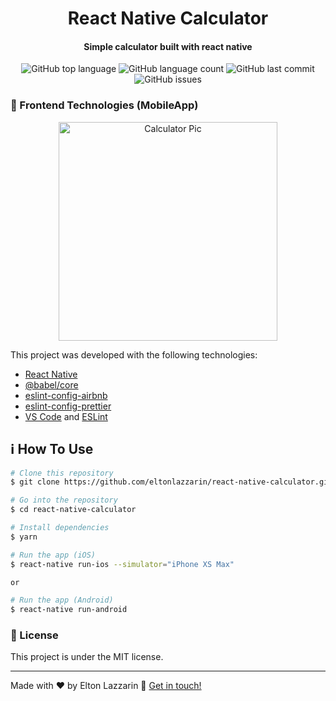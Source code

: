 <h1 align="center">
    <img alt="" src="" />
    <br>
    React Native Calculator
</h1>

<h4 align="center">
  Simple calculator built with react native
</h4>
<p align="center">
  <img alt="GitHub top language" src="https://img.shields.io/github/languages/top/eltonlazzarin/react-native-calculator">
    
  <img alt="GitHub language count" src="https://img.shields.io/github/languages/count/eltonlazzarin/react-native-calculator">

  <img alt="GitHub last commit" src="https://img.shields.io/github/last-commit/eltonlazzarin/react-native-calculator">

  <img alt="GitHub issues" src="https://img.shields.io/github/issues/eltonlazzarin/react-native-calculator">   

  ### :rocket: Frontend Technologies (MobileApp)
  <p align="center">
   <img alt="Calculator Pic" src="https://github.com/eltonlazzarin/react-native-calculator/blob/master/screenshot/calculatorApp.jpeg hight="380" width="350"">  
  </p>
   
  This project was developed with the following technologies:

  - [React Native](https://facebook.github.io/react-native/)
  - [@babel/core](https://github.com/babel/babel/tree/master/packages/babel-core)
  - [eslint-config-airbnb](https://github.com/airbnb/javascript)
  - [eslint-config-prettier](https://github.com/prettier/eslint-config-prettier)
  - [VS Code](https://code.visualstudio.com) and [ESLint](https://marketplace.visualstudio.com/items?itemName=dbaeumer.vscode-eslint)

  ## :information_source: How To Use

  ```bash
  # Clone this repository
  $ git clone https://github.com/eltonlazzarin/react-native-calculator.git

  # Go into the repository
  $ cd react-native-calculator

  # Install dependencies
  $ yarn

  # Run the app (iOS)
  $ react-native run-ios --simulator="iPhone XS Max"

  or

  # Run the app (Android)
  $ react-native run-android
  ```


  ### :memo: License

  This project is under the MIT license.

  ---

Made with ♥ by Elton Lazzarin :wave: [Get in touch!](https://www.linkedin.com/in/eltonlazzarin)



